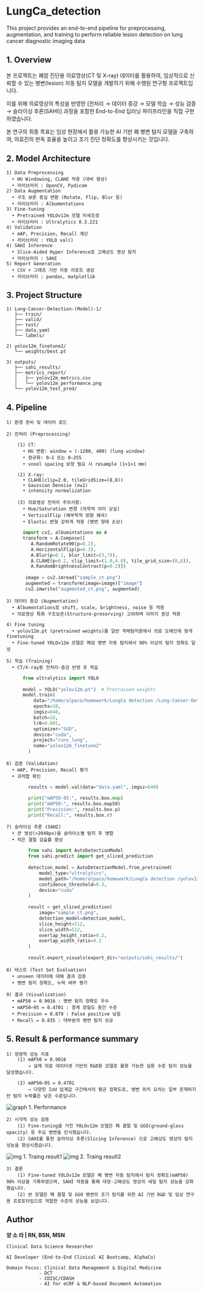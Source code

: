 # LungCa_detection
This project provides an end-to-end pipeline for preprocessing, augmentation, and training to perform reliable lesion detection on lung cancer diagnostic imaging data

## 1. Overview 
본 프로젝트는 폐암 진단용 의료영상(CT 및 X-ray) 데이터를 활용하여, 임상적으로 신뢰할 수 있는 병변(lesion) 자동 탐지 모델을 개발하기 위해 수행된 연구형 프로젝트입니다.

이를 위해 의료영상의 특성을 반영한 [전처리 → 데이터 증강 → 모델 학습 → 성능 검증 → 슬라이싱 추론(SAHI)] 과정을 포함한 End-to-End 딥러닝 파이프라인을 직접 구현하였습니다.

본 연구의 최종 목표는 임상 현장에서 활용 가능한 AI 기반 폐 병변 탐지 모델을 구축하여, 의료진의 판독 효율을 높이고 조기 진단 정확도를 향상시키는 것입니다.

## 2. Model Architecture 

    1) Data Preprocessing
      • HU Windowing, CLAHE 적용 (대비 향상)
      • 라이브러리 : OpenCV, Pydicom
    2) Data Augmentation
      • 구조 보존 중심 변환 (Rotate, Flip, Blur 등)
      • 라이브러리 : Albumentations
    3) Fine-tuning
      • Pretrained YOLOv12m 모델 미세조정
      • 라이브러리 : Ultralytics 8.3.221
    4) Validation
      • mAP, Precision, Recall 계산
      • 라이브러리 : YOLO val()
    4) SAHI Inference
      • Slice-Aided Hyper Inference로 고해상도 영상 탐지
      • 라이브러리 : SAHI
    5) Report Generation
      • CSV + 그래프 기반 자동 리포트 생성
      • 라이브러리 : pandas, matplotlib
   
## 3. Project Structure
    1) Lung-Cancer-Detection-(Model)-1/
       ├── train/
       ├── valid/
       ├── test/
       ├── data.yaml
       └── labels/
    
    2) yolov12m_finetune2/
       └── weights/best.pt
    
    3) outputs/
       ├── sahi_results/
       ├── metrics_report/
       │   ├── yolov12m_metrics.csv
       │   └── yolov12m_performance.png
       └── yolov12m_test_pred/

## 4. Pipeline       
	1) 환경 준비 및 데이터 로드 
	
    2) 전처리 (Preprocessing)
       
		(1) CT:
    	  •	HU 변환: window = (-1200, 400) (lung window)
    	  •	정규화: 0–1 또는 0–255
    	  •	voxel spacing 보정 필요 시 resample (1×1×1 mm)
    
		(2) X-ray:
    	  •	CLAHE(clip=2.0, tileGridSize=(8,8))
    	  •	Gaussian Denoise (σ≤1)
    	  •	intensity normalization
    
		(3) 의료영상 전처리 주의사항:
    	  •	Hue/Saturation 변경 (의학적 의미 상실)
    	  •	VerticalFlip (해부학적 방향 왜곡)
    	  •	Elastic 변형 강하게 적용 (병변 형태 손상)
        
```python
      import cv2, albumintations as A    
      transform = A.Compose([
         A.RandomRotate90(p=0.2),
         A.HorizontalFlip(p=0.3),
         A.Blur(p=0.1, blur_limit=(3,7)),
         A.CLAHE(p=0.2, clip_limit=(1.0,4.0), tile_grid_size=(8,8)),
         A.RandomBrightnessContrast(p=0.2)])
        
       image = cv2.imread("sample_ct.png")
       augmented = transform(image=image)["image"]
       cv2.imwrite("augmented_ct.png", augmented)
```
    3) 데이터 증강 (Augmentation)
      • Albumentations로 shift, scale, brightness, noise 등 적용
      • 의료영상 특화 구조보존(Structure-preserving) 고려하며 이미지 증강 적용
      
    4) Fine tuning
      • yolov12m.pt (pretrained weights)를 일반 객체탐지용에서 의료 도메인에 맞게 finetuning
      • Fine-tuned YOLOv12m 모델은 폐암 병변 자동 탐지에서 90% 이상의 탐지 정확도 달성
      
    5) 학습 (Training)
      • CT/X-ray용 전처리·증강 반영 후 학습

```python 
      from ultralytics import YOLO
        
      model = YOLO("yolov12m.pt")  # Pretrained weights   
      model.train(
          data="/home/alpaco/homework/LungCa detection /Lung-Cancer-Detection-(Model)-1/data.yaml",
          epochs=10,
          imgsz=640,
          batch=16,
          lr0=0.001,
          optimizer="SGD",
          device="cuda",
          project="runs_lung",
          name="yolov12m_finetune2"
        )
```      
    6) 검증 (Validation)
      • mAP, Precision, Recall 평가
      • 과적합 확인
      
```python
        results = model.val(data="data.yaml", imgsz=640)

        print("mAP50-95:", results.box.map)
        print("mAP50:", results.box.map50)
        print("Precision:", results.box.p)
        print("Recall:", results.box.r)
```
    7) 슬라이싱 추론 (SAHI)
      • 큰 영상(>2048px)을 슬라이스별 탐지 후 병합
      • 작은 결절 검출률 향상
      
```python
        from sahi import AutoDetectionModel
        from sahi.predict import get_sliced_prediction
        
        detection_model = AutoDetectionModel.from_pretrained(
            model_type="ultralytics",
            model_path="/home/alpaco/homework/LungCa detection /yolov12m_finetune2/weights/best.pt",
            confidence_threshold=0.3,
            device="cuda"
        )
        
        result = get_sliced_prediction(
            image="sample_ct.png",
            detection_model=detection_model,
            slice_height=512,
            slice_width=512,
            overlap_height_ratio=0.2,
            overlap_width_ratio=0.2
        )
        
        result.export_visuals(export_dir="outputs/sahi_results/")
```

    8) 테스트 (Test Set Evaluation)
      • unseen 데이터에 대해 결과 검증
      • 병변 탐지 정확도, 누락 여부 평가
        
    9) 결과 (Visualization)
      • mAP50 = 0.9016 : 병변 탐지 정확도 우수
      • mAP50–95 = 0.4701 : 경계 정밀도 중간 수준
      • Precision = 0.879 : False positive 낮음
      • Recall = 0.835 : 대부분의 병변 탐지 성공
      
## 5. Result & performance summary
	1) 정량적 성능 지표 
    	(1) mAP50 = 0.9016
			→ 실제 의료 데이터셋 기반의 R&D용 모델로 활용 가능한 실용 수준 탐지 성능을 달성했습니다.

    	(2) mAP50–95 = 0.4701
			→ 다양한 IoU 임계값 구간에서의 평균 정확도로, 병변 위치 오차는 일부 존재하지만 탐지 누락률은 낮은 수준입니다.
![graph 1. Performance](https://github.com/seirah-yang/LungCa_detection/blob/main/performance.png)

    2) 시각적 성능 검증 
		(1) Fine-tuning을 거친 YOLOv12m 모델은 폐 결절 및 GGO(ground-glass opacity) 등 주요 병변을 인식했습니다. 
		(2) SAHI를 통한 슬라이싱 추론(Slicing Inference) 으로 고해상도 영상의 탐지 성능을 향상시켰습니다.
![img 1. Traing result1](https://github.com/seirah-yang/LungCa_detection/blob/main/prediction_visual.png)
![img 2. Traing result2](https://github.com/seirah-yang/LungCa_detection/blob/main/prediction_result(2).png)
    
    3) 결론 
		(1) Fine-tuned YOLOv12m 모델은 폐 병변 자동 탐지에서 탐지 정확도(mAP50) 90% 이상을 기록하였으며, SAHI 적용을 통해 대형·고해상도 영상의 세밀 탐지 성능을 강화했습니다.
		(2) 본 모델은 폐 결절 및 GGO 병변의 조기 탐지를 위한 AI 기반 R&D 및 임상 연구용 프로토타입으로 적합한 수준의 성능을 보입니다.
 
## Author 
**양 소 라 | RN, BSN, MSN** 

    Clinical Data Science Researcher
    
    AI Developer (End-to-End Clinical AI Bootcamp, AlphaCo)
    
    Domain Focus: Clinical Data Management & Digital Medicine
    			- DCT
    			- CDISC/CDASH
    			- AI for eCRF & NLP-based Document Automation
